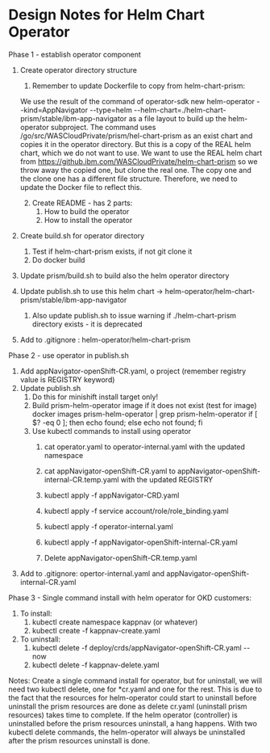 # Design Notes for Helm Chart Operator 

Phase 1 - establish operator component 

1. Create operator directory structure 
    1. Remember to update Dockerfile to copy from helm-chart-prism:
    
    We use the result of the command of operator-sdk new helm-operator --kind=AppNavigator --type=helm --helm-chart=./helm-chart-prism/stable/ibm-app-navigator as a file layout to build up the helm-operator subproject.  The command uses <HOME>/go/src/WASCloudPrivate/prism/hel-chart-prism as an exist chart and copies it in the operator directory.  But this is a copy of the REAL helm chart, which we do not want to use.  We want to use the REAL helm chart from https://github.ibm.com/WASCloudPrivate/helm-chart-prism so we throw away the copied one, but clone the real one.  The copy one and the clone one has a different file structure. Therefore, we need to update the Docker file to reflect this.
    
    2. Create README - has 2 parts:
        1. How to build the operator
        2. How to install the operator 
2. Create build.sh for operator directory
    1. Test if helm-chart-prism exists,  if not git clone it 
    2. Do docker build 
3. Update prism/build.sh to build also the helm operator directory 
4. Update publish.sh to use this helm chart -> helm-operator/helm-chart-prism/stable/ibm-app-navigator 
    1. Also update publish.sh to issue warning if ./helm-chart-prism directory exists - it is deprecated 
5. Add to .gitignore : helm-operator/helm-chart-prism

Phase 2  - use operator in publish.sh 

1. Add appNavigator-openShift-CR.yaml, o project (remember registry value is REGISTRY keyword) 
2. Update publish.sh 
    1. Do this for minishift install target only! 
    2. Build prism-helm-operator image if it does not exist (test for image)  docker images prism-helm-operator | grep prism-helm-operator if [ $? -eq 0 ]; then echo found; else echo not found; fi 
    3. Use kubectl commands to install using operator 
        1. cat operator.yaml to operator-internal.yaml with the updated namespace
        2. cat appNavigator-openShift-CR.yaml to appNavigator-openShift-internal-CR.temp.yaml with the updated REGISTRY
        3. kubectl apply -f appNavigator-CRD.yaml          
        4. kubectl apply -f service account/role/role_binding.yaml
        5. kubectl apply -f operator-internal.yaml
        6. kubectl apply -f appNavigator-openShift-internal-CR.yaml
        
        7. Delete appNavigator-openShift-CR.temp.yaml 
3. Add to .gitignore: opertor-internal.yaml and appNavigator-openShift-internal-CR.yaml

Phase 3 - Single command install with helm operator for OKD customers:
1. To install:
    1. kubectl create namespace kappnav (or whatever)
    2. kubectl create -f kappnav-create.yaml
2. To uninstall:
    1. kubectl delete -f deploy/crds/appNavigator-openShift-CR.yaml --now
    2. kubectl delete -f kappnav-delete.yaml
    
Notes: 
Create a single command install for operator, but for uninstall, we will need two kubectl delete, one for *cr.yaml and one for the rest. This is due to the fact that the resources for helm-operator could start to uninstall before uninstall the prism resources are done as delete cr.yaml (uninstall prism resources) takes time to complete. If the helm operator (controller) is uninstalled before the prism resources uninstall, a hang happens. With two kubectl delete commands, the helm-operator will always be uninstalled after the prism resources uninstall is done.
    
